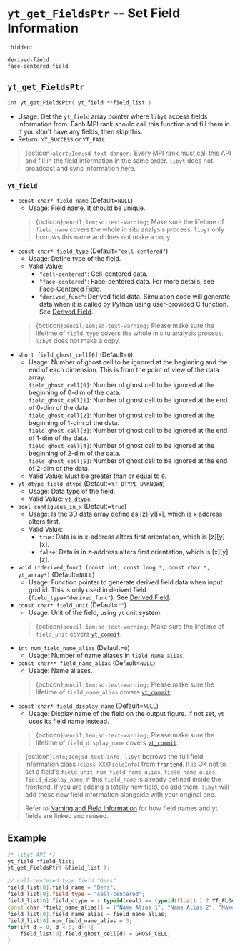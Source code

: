 # `yt_get_FieldsPtr` -- Set Field Information

```{toctree}
:hidden:

derived-field
face-centered-field
```

## `yt_get_FieldsPtr`
```cpp
int yt_get_FieldsPtr( yt_field **field_list )
```
- Usage: Get the `yt_field` array pointer where `libyt` access fields information from. Each MPI rank should call this function and fill them in. If you don't have any fields, then skip this.
- Return: `YT_SUCCESS` or `YT_FAIL`

> {octicon}`alert;1em;sd-text-danger;` Every MPI rank must call this API and fill in the field information in the same order. `libyt` does not broadcast and sync information here.

### `yt_field`
- `const char* field_name` (Default=`NULL`)
  - Usage: Field name. It should be unique.
  > {octicon}`pencil;1em;sd-text-warning;` Make sure the lifetime of `field_name` covers the whole in situ analysis process. `libyt` only borrows this name and does not make a copy.
- `const char* field_type` (Default=`"cell-centered"`)
  - Usage: Define type of the field.
  - Valid Value:
    - `"cell-centered"`: Cell-centered data.
    - `"face-centered"`: Face-centered data. For more details, see [Face-Centered Field](./face-centered-field.md#face-centered-field).
    - `"derived_func"`: Derived field data. Simulation code will generate data when it is called by Python using user-provided C function. See [Derived Field](./derived-field.md#derived-field).
  > {octicon}`pencil;1em;sd-text-warning;` Please make sure the lifetime of `field_type` covers the whole in situ analysis process. `libyt` does not make a copy.
- `short field_ghost_cell[6]` (Default=`0`)
  - Usage: Number of ghost cell to be ignored at the beginning and the end of each dimension. This is from the point of view of the data array. <br>
    `field_ghost_cell[0]`: Number of ghost cell to be ignored at the beginning of 0-dim of the data.<br>
    `field_ghost_cell[1]`: Number of ghost cell to be ignored at the end of 0-dim of the data.<br>
    `field_ghost_cell[2]`: Number of ghost cell to be ignored at the beginning of 1-dim of the data.<br>
    `field_ghost_cell[3]`: Number of ghost cell to be ignored at the end of 1-dim of the data.<br>
    `field_ghost_cell[4]`: Number of ghost cell to be ignored at the beginning of 2-dim of the data.<br>
    `field_ghost_cell[5]`: Number of ghost cell to be ignored at the end of 2-dim of the data.<br>
  - Valid Value: Must be greater than or equal to `0`.
- `yt_dtype field_dtype` (Default=`YT_DTYPE_UNKNOWN`)
  - Usage: Data type of the field.
  - Valid Value:  [`yt_dtype`](../data-type.md#yt-dtype)
- `bool contiguous_in_x` (Default=`true`)
  - Usage: Is the 3D data array define as [z][y][x], which is x address alters first.
  - Valid Value:
    - `true`: Data is in x-address alters first orientation, which is [z][y][x].
    - `false`: Data is in z-address alters first orientation, which is [x][y][z].
- `void (*derived_func) (const int, const long *, const char *, yt_array*)` (Default=`NULL`)
  - Usage: Function pointer to generate derived field data when input grid id. This is only used in derived field (`field_type="derived_func"`). See [Derived Field](./derived-field.md#derived-field).
- `const char* field_unit` (Default=`""`)
  - Usage: Unit of the field, using `yt` unit system.
  > {octicon}`pencil;1em;sd-text-warning;` Make sure the lifetime of `field_unit` covers [`yt_commit`](../yt_commit.md#yt-commit).
- `int num_field_name_alias` (Default=`0`)
  - Usage: Number of name aliases in `field_name_alias`.
- `const char** field_name_alias` (Default=`NULL`)
  - Usage: Name aliases.
  > {octicon}`pencil;1em;sd-text-warning;` Please make sure the lifetime of `field_name_alias` covers [`yt_commit`](../yt_commit.md#yt-commit).
- `const char* field_display_name` (Default=`NULL`)
  - Usage: Display name of the field on the output figure. If not set, `yt` uses its field name instead.
  > {octicon}`pencil;1em;sd-text-warning;` Please make sure the lifetime of `field_display_name` covers [`yt_commit`](../yt_commit.md#yt-commit).

> {octicon}`info;1em;sd-text-info;` `libyt` borrows the full field information class (`class XXXFieldInfo`) from [`frontend`](../yt_set_parameters.md#yt-param-yt). It is OK not to set a field's `field_unit`, `num_field_name_alias`, `field_name_alias`, `field_display_name`, if this `field_name` is already defined inside the frontend.
> If you are adding a totally new field, do add them. `libyt` will add these new field information alongside with your original one.
> 
> Refer to [Naming and Field Information](../../in-situ-python-analysis/using-yt.md#naming-and-field-information) for how field names and yt fields are linked and reused.

## Example
```cpp
/* libyt API */  
yt_field *field_list;
yt_get_FieldsPtr( &field_list );

// cell-centered type field "Dens" 
field_list[0].field_name = "Dens";  
field_list[0].field_type = "cell-centered";  
field_list[0].field_dtype = ( typeid(real) == typeid(float) ) ? YT_FLOAT : YT_DOUBLE;  
const char *field_name_alias[] = {"Name Alias 1", "Name Alias 2", "Name Alias 3"};  
field_list[0].field_name_alias = field_name_alias;  
field_list[0].num_field_name_alias = 3;  
for(int d = 0; d < 6; d++){
    field_list[0].field_ghost_cell[d] = GHOST_CELL;  
}
```
